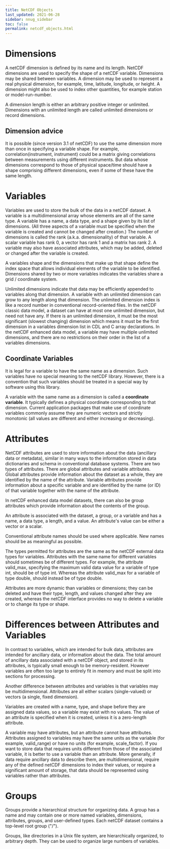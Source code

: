```yaml
---
title: NetCDF Objects
last_updated: 2021-06-28
sidebar: nnug_sidebar
toc: false
permalink: netcdf_objects.html
---
```


# Dimensions
<!-- NOTE:
Text from NUG/netcdf_data_set_components.md#dimensions
-->

A netCDF dimension is defined by its name and its length.
NetCDF dimensions are used to specify the shape of a netCDF variable.
Dimensions may be shared between variables.
A dimension may be used to represent a real physical dimension, for example, time, latitude, longitude, or height.
A dimension might also be used to index other quantities, for example station or model-run-number.

A dimension length is either an arbitrary positive integer or unlimited.
Dimensions with an unlimited length are called unlimited dimensions or record dimensions.

## Dimension advice
It is possible (since version 3.1 of netCDF) to use the same dimension more than once in specifying a variable shape.
For example, correlation(instrument, instrument) could be a matrix giving correlations between measurements using different instruments.
But data whose dimensions correspond to those of physical space/time should have a shape comprising different dimensions, even if some of these have the same length.

[//]: # (TODO: Is creation time part of the data model? Does it apply to both netCDF-C and -Java? Mentioned here in Variables section.)

# Variables
Variables are used to store the bulk of the data in a netCDF dataset.
A variable is a multidimensional array whose elements are all of the same type.
A variable has a name, a data type, and a shape given by its list of dimensions.
(All three aspects of a variable must be specified when the variable is created and cannot be changed after creation.)
The number of dimensions is called the rank (a.k.a. dimensionality) of that variable.
A scalar variable has rank 0, a vector has rank 1 and a matrix has rank 2.
A variable may also have associated attributes, which may be added, deleted or changed after the variable is created.

A variables shape and the dimensions that make up that shape define the index space that allows individual elements of the variable to be identified.
Dimensions shared by two or more variables indicates the variables share a grid / coordinate system.

[//]: # (TODO: Is write/access performance impacts part of the data model?)
[//]: # (TODO: Is relation between dimension ordering and array layout part of data model??)

Unlimited dimensions indicate that data may be efficiently appended to variables along that dimension.
A variable with an unlimited dimension can grow to any length along that dimension.
The unlimited dimension index is like a record number in conventional record-oriented files.
In the netCDF classic data model, a dataset can have at most one unlimited dimension, but need not have any.
If there is an unlimited dimension, it must be the most significant (slowest changing) dimension which means it must be the first dimension in a variables dimension list in CDL and C array declarations.
In the netCDF enhanced data model, a variable may have multiple unlimited dimensions, and there are no restrictions on their order in the list of a variables dimensions.

## Coordinate Variables

It is legal for a variable to have the same name as a dimension.
Such variables have no special meaning to the netCDF library.
However, there is a convention that such variables should be treated in a special way by software using this library.

A variable with the same name as a dimension is called a **coordinate variable**.
It typically defines a physical coordinate corresponding to that dimension.
Current application packages that make use of coordinate variables commonly assume they are numeric vectors and strictly monotonic (all values are different and either increasing or decreasing).

[//]: # (TODO: Harmonize the various coordinate variable sections.)
[//]: # (      E.g. - NUG/bestpractices.md#coordinate_systems section defines `char station\(station, stn_len\)`)
[//]: # (      as a coordinate variable. The above does not include string value coord vars.)

# Attributes
NetCDF attributes are used to store information about the data (ancillary data or metadata), similar in many ways to the information stored in data dictionaries and schema in conventional database systems.
There are two types of attributes.
There are global attributes and variable attributes.
Global attributes provide information about the dataset as a whole, they are identified by the name of the attribute.
Variable attributes provide information about a specific variable and are identified by the name (or ID) of that variable together with the name of the attribute.

In netCDF enhanced data model datasets, there can also be group attributes which provide information about the contents of the group.

An attribute is associated with the dataset, a group, or a variable and has a name, a data type, a length, and a value.
An attribute's value can be either a vector or a scalar.

[//]: # (TODO: Consider rewriting sentence recommending meaningful/conventional attribute names.)
[//]: # (      Something like: `Follow community conventions for attribute names where possible.`)
Conventional attribute names should be used where applicable.
New names should be as meaningful as possible.

The types permitted for attributes are the same as the netCDF external data types for variables.
Attributes with the same name for different variables should sometimes be of different types.
For example, the attribute valid_max, specifying the maximum valid data value for a variable of type int, should be of type int.
Whereas the attribute valid_max for a variable of type double, should instead be of type double.

[//]: # (TODO: Decide how much about creating and/or deleting netCDF objects is part of data model.)
Attributes are more dynamic than variables or dimensions; they can be deleted and have their type, length, and values changed after they are created, whereas the netCDF interface provides no way to delete a variable or to change its type or shape.

# Differences between Attributes and Variables

In contrast to variables, which are intended for bulk data, attributes are intended for ancillary data, or information about the data.
The total amount of ancillary data associated with a netCDF object, and stored in its attributes, is typically small enough to be memory-resident.
However variables are often too large to entirely fit in memory and must be split into sections for processing.

Another difference between attributes and variables is that variables may be multidimensional.
Attributes are all either scalars (single-valued) or vectors (a single, fixed dimension).

Variables are created with a name, type, and shape before they are assigned data values, so a variable may exist with no values.
The value of an attribute is specified when it is created, unless it is a zero-length attribute.

A variable may have attributes, but an attribute cannot have attributes.
Attributes assigned to variables may have the same units as the variable (for example, valid_range) or have no units (for example, scale_factor).
If you want to store data that requires units different from those of the associated variable, it is better to use a variable than an attribute.
More generally, if data require ancillary data to describe them, are multidimensional, require any of the defined netCDF dimensions to index their values, or require a significant amount of storage, that data should be represented using variables rather than attributes.

# Groups

Groups provide a hierarchical structure for organizing data.
A group has a name and may contain one or more named variables, dimensions, attributes, groups, and user-defined types.
Each netCDF dataset contains a top-level root group ("/").

Groups, like directories in a Unix file system, are hierarchically organized, to arbitrary depth.
They can be used to organize large numbers of variables.

